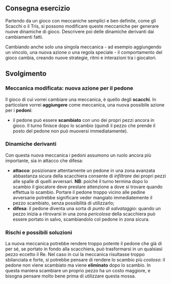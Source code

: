 ## Consegna esercizio

Partendo da un gioco con meccaniche semplici e ben definite, come gli Scacchi o il Tris, si possono modificare queste meccaniche per generare nuove dinamiche di gioco.
Descrivere poi delle dinamiche derivanti dai cambiamenti fatti.

Cambiando anche solo una singola meccanica - ad esempio aggiungendo un vincolo, una nuova azione o una regola speciale - il comportamento del gioco cambia, creando nuove strategie, ritmi e interazioni tra i giocatori.


## Svolgimento

### Meccanica modificata: nuova azione per il pedone
Il gioco di cui vorrei cambiare una meccanica, è quello degli **scacchi**. In particolare vorrei **aggiungere** come meccanica, una nuova possibile azione per i **pedoni**:
- il pedone può essere **scambiato** con uno dei propri pezzi ancora in gioco. Il turno finisce dopo lo scambio (quindi il pezzo che prende il posto del pedone non può muoversi immediatamente).

### Dinamiche derivanti
Con questa nuova meccanica i pedoni assumono un ruolo ancora più importante, sia in attacco che difesa:
- **attacco**: posizionare attentamente un pedone in una zona avanzata abbastanza sicura della scacchiera consente di *infiltrare* dei propri pezzi alle spalle di quelli avversari. **NB**: poiché il turno termina dopo lo scambio il giocatore deve prestare attenzione a dove si trovare quando effettua lo scambio. Portare il pedone troppo vicino alle pedine avversarie potrebbe significare veder mangiato immediatemente il pezzo scambiato, senza possibilità di utilizzarlo;
- **difesa**: il pedone diventa una sorta di *punto di salvataggio*: quando un pezzo inizia a ritrovarsi in una zona *pericolosa* della scacchiera può essere portato in salvo, scambiandolo col pedone in zona sicura.

### Rischi e possibili soluzioni
La nuova meccanica potrebbe rendere troppo potente il pedone che già di per sé, se portato in fondo alla scacchiera, può trasformarsi in un qualsiasi pezzo eccetto il Re. Nel caso in cui la meccanica risultasse troppo sbilanciata e forte, si potrebbe pensare di rendere lo scambio più *costoso*: il pedone non viene scambiato ma viene **eliminato** dopo lo scambio. In questa maniera scambiare un proprio pezzo ha un costo maggiore, e bisogna pensare molto bene prima di utilizzare questa mossa.
